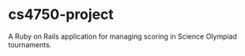 cs4750-project
==============

A Ruby on Rails application for managing scoring in Science Olympiad tournaments.